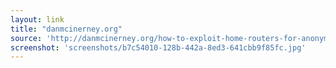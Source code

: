 ```yaml
---
layout: link
title: "danmcinerney.org"
source: 'http://danmcinerney.org/how-to-exploit-home-routers-for-anonymity/'
screenshot: 'screenshots/b7c54010-128b-442a-8ed3-641cbb9f85fc.jpg'
---
```


